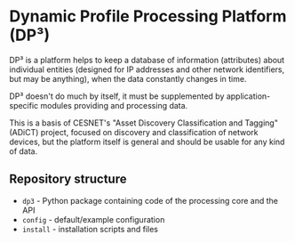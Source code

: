 # Dynamic Profile Processing Platform (DP³)

DP³ is a platform helps to keep a database of information (attributes) about individual
entities (designed for IP addresses and other network identifiers, but may be anything),
when the data constantly changes in time.

DP³ doesn't do much by itself, it must be supplemented by application-specific modules providing
and processing data.

This is a basis of CESNET's "Asset Discovery Classification and Tagging" (ADiCT) project,
focused on discovery and classification of network devices,
but the platform itself is general and should be usable for any kind of data.

## Repository structure

* `dp3` - Python package containing code of the processing core and the API
* `config` - default/example configuration
* `install` - installation scripts and files
